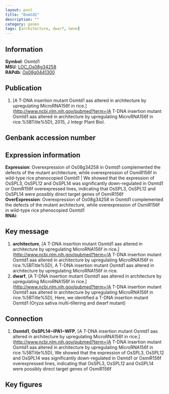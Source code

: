 ```yaml
---
layout: post
title: "Osmtd1"
description: ""
category: genes
tags: [architecture, dwarf, Gene]
---
```


## Information
__Symbol__: Osmtd1  
__MSU__: [LOC_Os08g34258](http://rice.plantbiology.msu.edu/cgi-bin/ORF_infopage.cgi?orf=LOC_Os08g34258)  
__RAPdb__: [Os08g0441300](http://rapdb.dna.affrc.go.jp/viewer/gbrowse_details/irgsp1?name=Os08g0441300)  

## Publication
1. [A T-DNA insertion mutant Osmtd1 aas altered in architecture by upregulating MicroRNA156f in rice.](http://www.ncbi.nlm.nih.gov/pubmed?term=(A T-DNA insertion mutant Osmtd1 aas altered in architecture by upregulating MicroRNA156f in rice.%5BTitle%5D), 2015, J Integr Plant Biol.

## Genbank accession number

## Expression information
__Expression__: Overexpression of Os08g34258 in Osmtd1 complemented the defects of the mutant architecture, while overexpression of OsmiR156f in wild-type rice phenocopied Osmtd1 |  We showed that the expression of OsSPL3, OsSPL12 and OsSPL14 was significantly down-regulated in Osmtd1 or OsmiR156f overexpressed lines, indicating that OsSPL3, OsSPL12 and OsSPL14 were possibly direct target genes of OsmiR156f  
__OverExpression__: Overexpression of Os08g34258 in Osmtd1 complemented the defects of the mutant architecture, while overexpression of OsmiR156f in wild-type rice phenocopied Osmtd1  
__RNAi__:  

## Key message
1. __architecture__, [A T-DNA insertion mutant Osmtd1 aas altered in architecture by upregulating MicroRNA156f in rice.](http://www.ncbi.nlm.nih.gov/pubmed?term=(A T-DNA insertion mutant Osmtd1 aas altered in architecture by upregulating MicroRNA156f in rice.%5BTitle%5D), A T-DNA insertion mutant Osmtd1 aas altered in architecture by upregulating MicroRNA156f in rice.
2. __dwarf__, [A T-DNA insertion mutant Osmtd1 aas altered in architecture by upregulating MicroRNA156f in rice.](http://www.ncbi.nlm.nih.gov/pubmed?term=(A T-DNA insertion mutant Osmtd1 aas altered in architecture by upregulating MicroRNA156f in rice.%5BTitle%5D),  Here, we identified a T-DNA insertion mutant Osmtd1 (Oryza sativa multi-tillering and dwarf mutant)

## Connection
1. __Osmtd1__, __OsSPL14~IPA1~WFP__, [A T-DNA insertion mutant Osmtd1 aas altered in architecture by upregulating MicroRNA156f in rice.](http://www.ncbi.nlm.nih.gov/pubmed?term=(A T-DNA insertion mutant Osmtd1 aas altered in architecture by upregulating MicroRNA156f in rice.%5BTitle%5D),  We showed that the expression of OsSPL3, OsSPL12 and OsSPL14 was significantly down-regulated in Osmtd1 or OsmiR156f overexpressed lines, indicating that OsSPL3, OsSPL12 and OsSPL14 were possibly direct target genes of OsmiR156f

## Key figures


